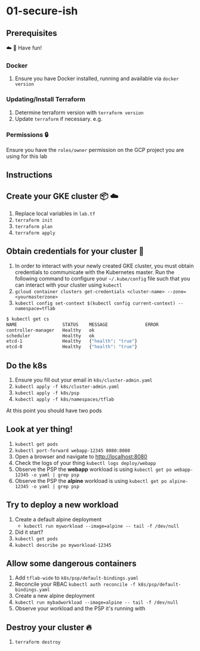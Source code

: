 # 01-secure-ish

## Prerequisites

:cloud: :rocket: Have fun!

### Docker

1. Ensure you have Docker installed, running and available via `docker version`

### Updating/Install Terraform

1. Determine terraform version with `terraform version`
1. Update `terraform` if necessary. e.g.

### Permissions :lock:

Ensure you have the `roles/owner` permission on the GCP project you are using for this lab

## Instructions

## Create your GKE cluster :package: :cloud:

1. Replace local variables in `lab.tf`
1. `terraform init`
1. `terraform plan`
1. `terraform apply`

## Obtain credentials for your cluster :key:

1. In order to interact with your newly created GKE cluster, you must obtain credentials to communicate with the Kubernetes master. Run the following command to configure your `~/.kube/config` file such that you can interact with your cluster using `kubectl`
1. `gcloud container clusters get-credentials <cluster-name> --zone=<yourmasterzone>`
1. `kubectl config set-context $(kubectl config current-context) --namespace=tflab`

```sh
$ kubectl get cs
NAME                 STATUS    MESSAGE              ERROR
controller-manager   Healthy   ok
scheduler            Healthy   ok
etcd-1               Healthy   {"health": "true"}
etcd-0               Healthy   {"health": "true"}
```

## Do the k8s

1. Ensure you fill out your email in `k8s/cluster-admin.yaml`
1. `kubectl apply -f k8s/cluster-admin.yaml`
1. `kubectl apply -f k8s/psp`
1. `kubectl apply -f k8s/namespaces/tflab`

At this point you should have two pods

## Look at yer thing!

1. `kubectl get pods`
1. `kubectl port-forward webapp-12345 8080:8080`
1. Open a browser and navigate to [http://localhost:8080](http://localhost:8080)
1. Check the logs of your thing `kubectl logs deploy/webapp`
1. Observe the PSP the **webapp** workload is using `kubectl get po webapp-12345 -o yaml | grep psp`
1. Observe the PSP the **alpine** workload is using `kubectl get po alpine-12345 -o yaml | grep psp`

## Try to deploy a new workload

1. Create a default alpine deployment
    - `kubectl run myworkload --image=alpine -- tail -f /dev/null`
1. Did it start?
1. `kubectl get pods`
1. `kubectl describe po myworkload-12345`

## Allow some dangerous containers

1. Add `tflab-wide` to `k8s/psp/default-bindings.yaml`
1. Reconcile your RBAC `kubectl auth reconcile -f k8s/psp/default-bindings.yaml`
1. Create a new alpine deployment
1. `kubectl run mybadworkload --image=alpine -- tail -f /dev/null`
1. Observe your workload and the PSP it's running with

## Destroy your cluster :fire:

1. `terraform destroy`
